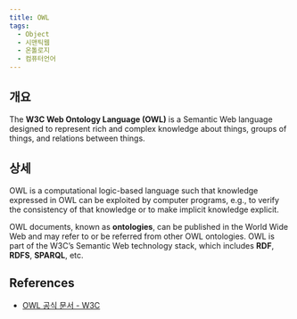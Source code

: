 ```yaml
---
title: OWL
tags:
  - Object
  - 시맨틱웹
  - 온톨로지
  - 컴퓨터언어
---
```


## 개요
The **W3C Web Ontology Language (OWL)** is a Semantic Web language designed to represent rich and complex knowledge about things, groups of things, and relations between things.

## 상세
OWL is a computational logic-based language such that knowledge expressed in OWL can be exploited by computer programs, e.g., to verify the consistency of that knowledge or to make implicit knowledge explicit.

OWL documents, known as **ontologies**, can be published in the World Wide Web and may refer to or be referred from other OWL ontologies. OWL is part of the W3C’s Semantic Web technology stack, which includes **RDF**, **RDFS**, **SPARQL**, etc.

## References
- [OWL 공식 문서 - W3C](https://www.w3.org/OWL/)
